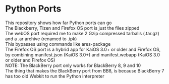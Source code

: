 # Python Ports
This repository shows how far Python ports can go <br>
The Blackberry, Tizen and Firefox OS port is just the files zipped <br>
The webOS port required me to make 2 Gzip compressed tarballs (.tar.gz) and a .ar archive (renamed to .ipk) <br>
This bypasses using commands like ares-package <br>
The Firefox OS port is a hybrid app for KaiOS 3.0+ or older and Firefox OS, by combining manifest.json (KaiOS 3.0+) and manifest.webapp (KaiOS 3.0 or older and Firefox OS) <br>
NOTE: The BlackBerry port only works for BlackBerry 8, 9 and 10 <br>
The thing that makes the BlackBerry port from BB8, is because BlackBerry 7 has too old Webkit to run the Python interpreter <br>
